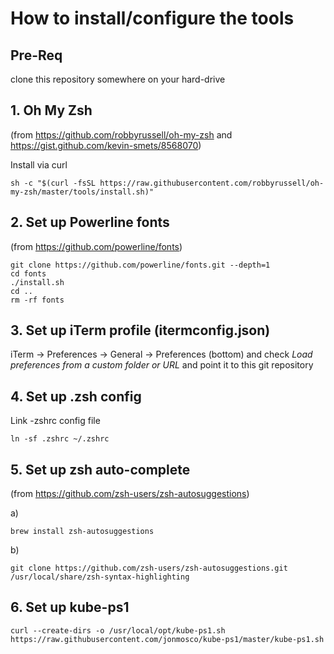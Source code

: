 # How to install/configure the tools

## Pre-Req

clone this repository somewhere on your hard-drive

## 1. Oh My Zsh

(from <https://github.com/robbyrussell/oh-my-zsh> and <https://gist.github.com/kevin-smets/8568070>)

Install via curl

```shell
sh -c "$(curl -fsSL https://raw.githubusercontent.com/robbyrussell/oh-my-zsh/master/tools/install.sh)"
```

## 2. Set up Powerline fonts

(from <https://github.com/powerline/fonts>)

```shell
git clone https://github.com/powerline/fonts.git --depth=1
cd fonts
./install.sh
cd ..
rm -rf fonts
```

## 3. Set up iTerm profile (itermconfig.json)

iTerm -> Preferences -> General -> Preferences (bottom) and check *Load preferences from a custom folder or URL* and point it to this git repository

## 4. Set up .zsh config

Link -zshrc config file

```shell
ln -sf .zshrc ~/.zshrc
```

## 5. Set up zsh auto-complete

(from <https://github.com/zsh-users/zsh-autosuggestions>)

a)

```shell
brew install zsh-autosuggestions
```

b)

```shell
git clone https://github.com/zsh-users/zsh-autosuggestions.git /usr/local/share/zsh-syntax-highlighting
```

## 6. Set up kube-ps1

```shell
curl --create-dirs -o /usr/local/opt/kube-ps1.sh https://raw.githubusercontent.com/jonmosco/kube-ps1/master/kube-ps1.sh
```

